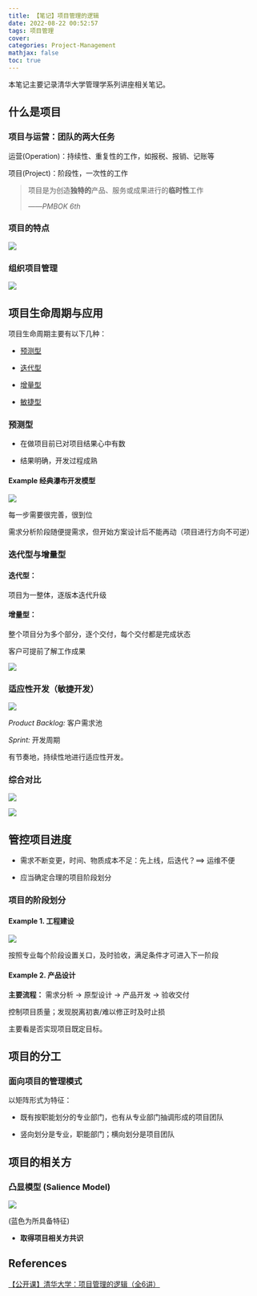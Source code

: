 ```yaml
---
title: 【笔记】项目管理的逻辑
date: 2022-08-22 00:52:57
tags: 项目管理
cover: 
categories: Project-Management
mathjax: false
toc: true
---
```


本笔记主要记录清华大学管理学系列讲座相关笔记。

<!-- more -->

## 什么是项目

### 项目与运营：团队的两大任务

运营(Operation)：持续性、重复性的工作，如报税、报销、记账等

项目(Project)：阶段性，一次性的工作

> 项目是为创造**独特的**产品、服务或成果进行的**临时性**工作  
> 
> ——*PMBOK 6th*

### 项目的特点

![](project.png)

### 组织项目管理

![](organize.png)



## 项目生命周期与应用

项目生命周期主要有以下几种：

- [预测型](#预测型)

- [迭代型](#迭代型与增量型)

- [增量型](#迭代型与增量型)

- [敏捷型](#适应性开发（敏捷开发）)

### 预测型

- 在做项目前已对项目结果心中有数

- 结果明确，开发过程成熟

#### Example 经典瀑布开发模型

![](waterfall.png)

每一步需要很完善，很到位

需求分析阶段随便提需求，但开始方案设计后不能再动（项目进行方向不可逆）

### 迭代型与增量型

#### 迭代型：

项目为一整体，逐版本迭代升级

#### 增量型：

整个项目分为多个部分，逐个交付，每个交付都是完成状态

客户可提前了解工作成果

![](increment.png)

### 适应性开发（敏捷开发）

![](scrum.png)

*Product Backlog:* 客户需求池

*Sprint:* 开发周期

有节奏地，持续性地进行适应性开发。

### 综合对比

![](3-1.png)

![](stacey.png)



## 管控项目进度

- 需求不断变更，时间、物质成本不足：先上线，后迭代？$\implies$ 运维不便

- 应当确定合理的项目阶段划分

### 项目的阶段划分

#### Example 1. 工程建设

![](proj-stage.png)

按照专业每个阶段设置关口，及时验收，满足条件才可进入下一阶段

#### Example 2. 产品设计

**主要流程：** 需求分析 → 原型设计 → 产品开发 → 验收交付

控制项目质量；发现脱离初衷/难以修正时及时止损

主要看是否实现项目既定目标。

## 项目的分工

### 面向项目的管理模式

以矩阵形式为特征：

- 既有按职能划分的专业部门，也有从专业部门抽调形成的项目团队

- 竖向划分是专业，职能部门；横向划分是项目团队







## 项目的相关方

### 凸显模型 (Salience Model)

![](salience.png)

(蓝色为所具备特征)

- **取得项目相关方共识**

## References

[【公开课】清华大学：项目管理的逻辑（全6讲）](https://www.bilibili.com/video/BV1tr4y1s74S)